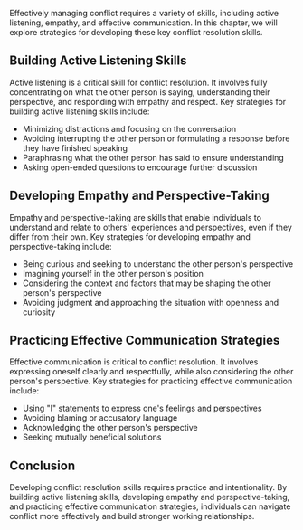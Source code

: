
Effectively managing conflict requires a variety of skills, including active listening, empathy, and effective communication. In this chapter, we will explore strategies for developing these key conflict resolution skills.

Building Active Listening Skills
--------------------------------

Active listening is a critical skill for conflict resolution. It involves fully concentrating on what the other person is saying, understanding their perspective, and responding with empathy and respect. Key strategies for building active listening skills include:

* Minimizing distractions and focusing on the conversation
* Avoiding interrupting the other person or formulating a response before they have finished speaking
* Paraphrasing what the other person has said to ensure understanding
* Asking open-ended questions to encourage further discussion

Developing Empathy and Perspective-Taking
-----------------------------------------

Empathy and perspective-taking are skills that enable individuals to understand and relate to others' experiences and perspectives, even if they differ from their own. Key strategies for developing empathy and perspective-taking include:

* Being curious and seeking to understand the other person's perspective
* Imagining yourself in the other person's position
* Considering the context and factors that may be shaping the other person's perspective
* Avoiding judgment and approaching the situation with openness and curiosity

Practicing Effective Communication Strategies
---------------------------------------------

Effective communication is critical to conflict resolution. It involves expressing oneself clearly and respectfully, while also considering the other person's perspective. Key strategies for practicing effective communication include:

* Using "I" statements to express one's feelings and perspectives
* Avoiding blaming or accusatory language
* Acknowledging the other person's perspective
* Seeking mutually beneficial solutions

Conclusion
----------

Developing conflict resolution skills requires practice and intentionality. By building active listening skills, developing empathy and perspective-taking, and practicing effective communication strategies, individuals can navigate conflict more effectively and build stronger working relationships.
